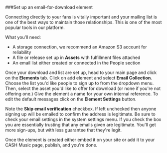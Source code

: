 ###Set up an email-for-download element

Connecting directly to your fans is vitally important and your mailing list is one of the best ways to maintain those relationships. This is one of the most popular tools in our platform. 

What you’ll need:

- A storage connection, we recommend an Amazon S3 account for reliability 
- A file or release set up in **Assets** with fulfillment files attached
- An email list either created or connected in the People section 

Once your download and list are set up, head to your main page and click on the **Elements** tab. Click on add element and select **Email Collection**. Choose the list you'd like people to sign up to from the dropdown menu. Then, select the asset you'd like to offer for download (or none if you're not offering one.) Give the element a name for your own internal reference. To edit the default messages click on the **Element Settings** button. 

Note the **Skip email verification** checkbox. If left unchecked then anyone signing up will be emailed to confirm the address is legitimate. Be sure to check your email settings in the system settings menu. If you check the box you are essentially trusting that any emails given are legitimate. You'll get more sign-ups, but with less guarantee that they're legit.

Once the element is created either embed it on your site or add it to your CASH Music page, publish, and you're done.
